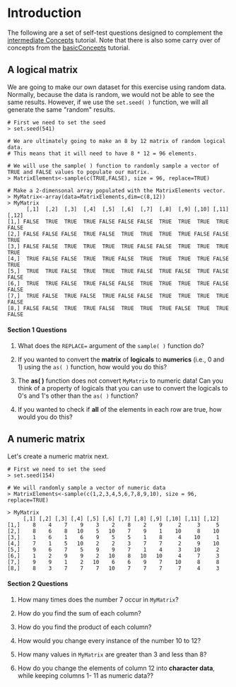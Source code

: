# Introduction

The following are a set of self-test questions designed to complement the [intermediate Concepts](https://github.com/aazaff/startLearn.R/blob/master/intermediateConcepts.md) tutorial. Note that there is also some carry over of concepts from the [basicConcepts](https://github.com/aazaff/startLearn.R/blob/master/beginnerConcepts.md) tutorial.

## A logical matrix

We are going to make our own dataset for this exercise using random data. Normally, because the data is random, we would not be able to see the same results. However, if we use the ````set.seed( )```` function, we will all generate the same "random" results.

````
# First we need to set the seed
> set.seed(541)

# We are ultimately going to make an 8 by 12 matrix of random logical data. 
# This means that it will need to have 8 * 12 = 96 elements.

# We will use the sample( ) function to randomly sample a vector of TRUE and FALSE values to populate our matrix.
> MatrixElements<-sample(c(TRUE,FALSE), size = 96, replace=TRUE)

# Make a 2-dimensonal array populated with the MatrixElements vector.
> MyMatrix<-array(data=MatrixElements,dim=c(8,12))
> MyMatrix
      [,1]  [,2]  [,3]  [,4]  [,5]  [,6]  [,7]  [,8]  [,9] [,10] [,11] [,12]
[1,] FALSE  TRUE  TRUE  TRUE FALSE FALSE FALSE  TRUE  TRUE  TRUE  TRUE FALSE
[2,] FALSE FALSE FALSE  TRUE FALSE  TRUE  TRUE  TRUE  TRUE FALSE FALSE  TRUE
[3,] FALSE FALSE  TRUE  TRUE  TRUE  TRUE FALSE FALSE  TRUE  TRUE  TRUE  TRUE
[4,]  TRUE FALSE FALSE  TRUE  TRUE FALSE  TRUE  TRUE  TRUE  TRUE FALSE  TRUE
[5,]  TRUE  TRUE FALSE  TRUE  TRUE  TRUE FALSE  TRUE FALSE  TRUE FALSE FALSE
[6,]  TRUE  TRUE FALSE  TRUE FALSE FALSE  TRUE  TRUE  TRUE  TRUE FALSE FALSE
[7,]  TRUE FALSE  TRUE FALSE  TRUE FALSE FALSE  TRUE  TRUE  TRUE  TRUE FALSE
[8,] FALSE FALSE  TRUE  TRUE FALSE  TRUE  TRUE  TRUE FALSE  TRUE  TRUE FALSE
````

#### Section 1 Questions
1. What does the ````REPLACE=```` argument of the ````sample( )```` function do?

2. If you wanted to convert the **matrix** of **logicals** to **numerics** (i.e., 0 and 1) using the ````as( )```` function, how would you do this?

3. The **as( )** function does not convert ````MyMatrix```` to numeric data! Can you think of a property of logicals that you can use to convert the logicals to 0's and 1's other than the ````as( )```` function?

4. If you wanted to check if **all** of the elements in each row are true, how would you do this?

## A numeric matrix

Let's create a numeric matrix next.

````
# First we need to set the seed
> set.seed(154)

# We will randomly sample a vector of numeric data
> MatrixElements<-sample(c(1,2,3,4,5,6,7,8,9,10), size = 96, replace=TRUE)

> MyMatrix
     [,1] [,2] [,3] [,4] [,5] [,6] [,7] [,8] [,9] [,10] [,11] [,12]
[1,]    8    4    7    9    3    2    8    2    9     2     3     5
[2,]    8    6    8   10    5   10    7    9    1    10     8    10
[3,]    1    6    1    6    9    5    5    1    8     4    10     1
[4,]    7    1    5   10    2    2    3    7    7     2     9    10
[5,]    9    6    7    5    9    9    7    1    4     3    10     2
[6,]    1    2    9    9    2   10    8   10   10     4     7     3
[7,]    9    9    1    2   10    6    6    9    7    10     8     8
[8,]    8    3    7    7    7   10    7    7    7     7     4     3
````

#### Section 2 Questions
1. How many times does the number 7 occur in ````MyMatrix````?

2. How do you find the sum of each column?

3. How do you find the product of each column?

4. How would you change every instance of the number 10 to 12?

5. How many values in ````MyMatrix```` are greater than 3 and less than 8?

6. How do you change the elements of column 12 into **character data**, while keeping columns 1- 11 as numeric data??
